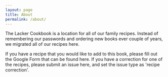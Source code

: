 ```yaml
---
layout: page
title: About
permalink: /about/
---
```


The Lacker Cookbook is a location for all of our family recipes. 
Instead of remembering our passwords and ordering new books ever couple of years, we migrated all of our recipes here.

If you have a recipe that you would like to add to this book, please fill out the Google Form that can be found here. 
If you have a correction for one of the recipes, please submit an issue here, and set the issue type as 'recipe correction'.

